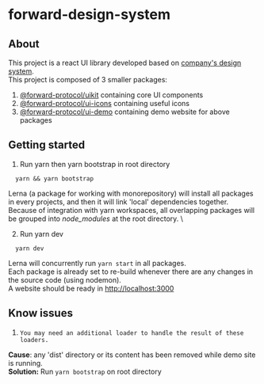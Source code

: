 # forward-design-system

## About

This project is a react UI library developed based on [company's design system](https://www.figma.com/file/Aw4dzMdEuTRXL4dc4ovCu6/FORWARD-DESIGN-SYSTEM?node-id=8%3A288). \
This project is composed of 3 smaller packages:

1. [@forward-protocol/uikit](./packages/core) containing core UI components
2. [@forward-protocol/ui-icons](./packages/icons) containing useful icons
3. [@forward-protocol/ui-demo](./site) containing demo website for above packages

## Getting started

1. Run yarn then yarn bootstrap in root directory

```shell
  yarn && yarn bootstrap
```

Lerna (a package for working with monorepository) will install all packages in every projects, and then it will link 'local' dependencies together. \
Because of integration with yarn workspaces, all overlapping packages will be grouped into _node_modules_ at the root directory. \

2. Run yarn dev

```shell
  yarn dev
```

Lerna will concurrently run `yarn start` in all packages. \
Each package is already set to re-build whenever there are any changes in the source code (using nodemon). \
A website should be ready in [http://localhost:3000](http://localhost:3000)

## Know issues

1. `You may need an additional loader to handle the result of these loaders.`

**Cause**: any 'dist' directory or its content has been removed while demo site is running.\
**Solution:** Run `yarn bootstrap` on root directory
